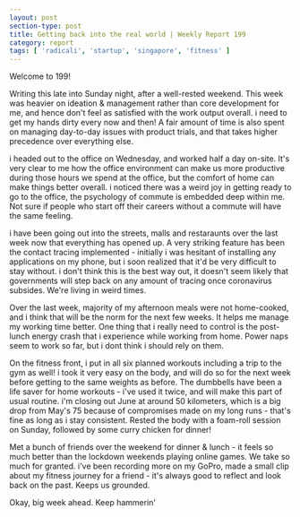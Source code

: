 ```yaml
---
layout: post
section-type: post
title: Getting back into the real world | Weekly Report 199
category: report
tags: [ 'radicali', 'startup', 'singapore', 'fitness' ]
---
```


Welcome to 199!

Writing this late into Sunday night, after a well-rested weekend. This week was heavier on ideation & management rather than core development for me, and hence don't feel as satisfied with the work output overall. i need to get my hands dirty every now and then! A fair amount of time is also spent on managing day-to-day issues with product trials, and that takes higher precedence over everything else.

i headed out to the office on Wednesday, and worked half a day on-site. It's very clear to me how the office environment can make us more productive during those hours we spend at the office, but the comfort of home can make things better overall. i noticed there was a weird joy in getting ready to go to the office, the psychology of commute is embedded deep within me. Not sure if people who start off their careers without a commute will have the same feeling.

i have been going out into the streets, malls and restaraunts over the last week now that everything has opened up. A very striking feature has been the contact tracing implemented - initially i was hesitant of installing any applications on my phone, but i soon realized that it'd be very difficult to stay without. i don't think this is the best way out, it doesn't seem likely that governments will step back on any amount of tracing once coronavirus subsides. We're living in weird times.

Over the last week, majority of my afternoon meals were not home-cooked, and i think that will be the norm for the next few weeks. It helps me manage my working time better. One thing that i really need to control is the post-lunch energy crash that i experience while working from home. Power naps seem to work so far, but i dont think i should rely on them. 

On the fitness front, i put in all six planned workouts including a trip to the gym as well! i took it very easy on the body, and will do so for the next week before getting to the same weights as before. The dumbbells have been a life saver for home workouts - i've used it twice, and will make this part of usual routine. i'm closing out June at around 50 kilometers, which is a big drop from May's 75 because of compromises made on my long runs - that's fine as long as i stay consistent. Rested the body with a foam-roll session on Sunday, followed by some curry chicken for dinner!

Met a bunch of friends over the weekend for dinner & lunch - it feels so much better than the lockdown weekends playing online games. We take so much for granted. i've been recording more on my GoPro, made a small clip about my fitness journey for a friend - it's always good to reflect and look back on the past. Keeps us grounded.

Okay, big week ahead. Keep hammerin'